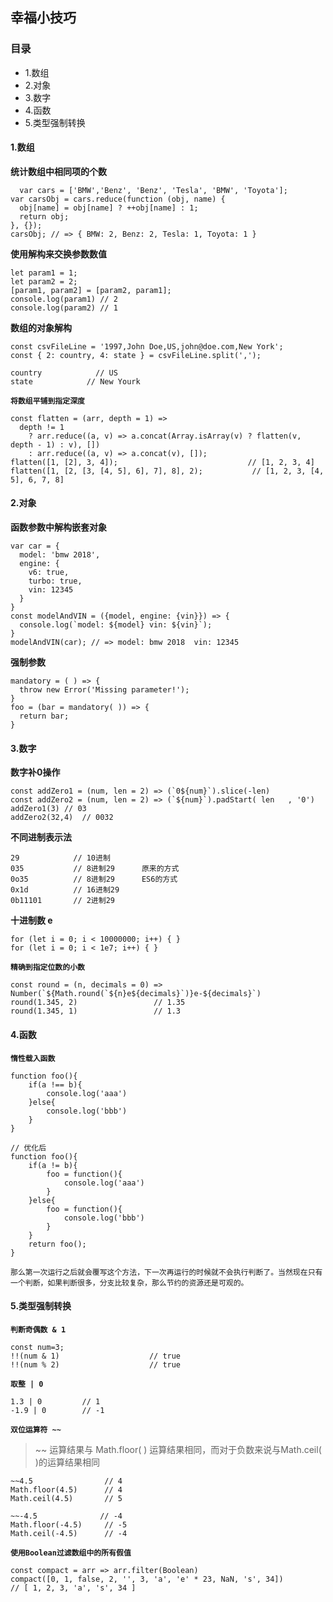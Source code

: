 ## 幸福小技巧

### 目录
- 1.数组
- 2.对象
- 3.数字
- 4.函数
- 5.类型强制转换

#### 1.数组
**统计数组中相同项的个数**
```
  var cars = ['BMW','Benz', 'Benz', 'Tesla', 'BMW', 'Toyota'];
var carsObj = cars.reduce(function (obj, name) {
  obj[name] = obj[name] ? ++obj[name] : 1;
  return obj;
}, {});
carsObj; // => { BMW: 2, Benz: 2, Tesla: 1, Toyota: 1 }
```
**使用解构来交换参数数值**
```
let param1 = 1;
let param2 = 2;
[param1, param2] = [param2, param1];
console.log(param1) // 2
console.log(param2) // 1
```
**数组的对象解构**
```
const csvFileLine = '1997,John Doe,US,john@doe.com,New York';
const { 2: country, 4: state } = csvFileLine.split(',');

country            // US
state            // New Yourk
```
**`将数组平铺到指定深度`**
```
const flatten = (arr, depth = 1) =>
  depth != 1
    ? arr.reduce((a, v) => a.concat(Array.isArray(v) ? flatten(v, depth - 1) : v), [])
    : arr.reduce((a, v) => a.concat(v), []);
flatten([1, [2], 3, 4]);                             // [1, 2, 3, 4]
flatten([1, [2, [3, [4, 5], 6], 7], 8], 2);           // [1, 2, 3, [4, 5], 6, 7, 8]

```

#### 2.对象
**函数参数中解构嵌套对象**
```
var car = {
  model: 'bmw 2018',
  engine: {
    v6: true,
    turbo: true,
    vin: 12345
  }
}
const modelAndVIN = ({model, engine: {vin}}) => {
  console.log(`model: ${model} vin: ${vin}`);
}
modelAndVIN(car); // => model: bmw 2018  vin: 12345
```
**强制参数**
```
mandatory = ( ) => {
  throw new Error('Missing parameter!');
}
foo = (bar = mandatory( )) => {
  return bar;
}
```
#### 3.数字
**数字补0操作**
```
const addZero1 = (num, len = 2) => (`0${num}`).slice(-len)
const addZero2 = (num, len = 2) => (`${num}`).padStart( len   , '0')
addZero1(3) // 03
addZero2(32,4)  // 0032
```
**不同进制表示法**
```
29            // 10进制
035           // 8进制29      原来的方式
0o35          // 8进制29      ES6的方式
0x1d          // 16进制29
0b11101       // 2进制29
```
**十进制数 e**
```
for (let i = 0; i < 10000000; i++) { }
for (let i = 0; i < 1e7; i++) { }
```
**`精确到指定位数的小数`**
```
const round = (n, decimals = 0) => Number(`${Math.round(`${n}e${decimals}`)}e-${decimals}`)
round(1.345, 2)                 // 1.35
round(1.345, 1)                 // 1.3
```

#### 4.函数
**`惰性载入函数`**
```
function foo(){
    if(a !== b){
        console.log('aaa')
    }else{
        console.log('bbb')
    }
}

// 优化后
function foo(){
    if(a != b){
        foo = function(){
            console.log('aaa')
        }
    }else{
        foo = function(){
            console.log('bbb')
        }
    }
    return foo();
}

那么第一次运行之后就会覆写这个方法，下一次再运行的时候就不会执行判断了。当然现在只有一个判断，如果判断很多，分支比较复杂，那么节约的资源还是可观的。
```

#### 5.类型强制转换
**`判断奇偶数 & 1`**
```
const num=3;
!!(num & 1)                    // true
!!(num % 2)                    // true
```
**`取整 | 0`**
```
1.3 | 0         // 1
-1.9 | 0        // -1
```
**`双位运算符 ~~`**
>~~ 运算结果与 Math.floor( ) 运算结果相同，而对于负数来说与Math.ceil( )的运算结果相同
```
~~4.5                // 4
Math.floor(4.5)      // 4
Math.ceil(4.5)       // 5

~~-4.5        		// -4
Math.floor(-4.5)     // -5
Math.ceil(-4.5)      // -4

```
**`使用Boolean过滤数组中的所有假值`**
```
const compact = arr => arr.filter(Boolean)
compact([0, 1, false, 2, '', 3, 'a', 'e' * 23, NaN, 's', 34])             // [ 1, 2, 3, 'a', 's', 34 ]

```
